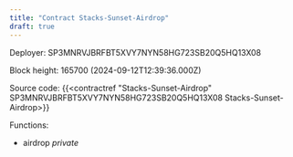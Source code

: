```yaml
---
title: "Contract Stacks-Sunset-Airdrop"
draft: true
---
```

Deployer: SP3MNRVJBRFBT5XVY7NYN58HG723SB20Q5HQ13X08


 



Block height: 165700 (2024-09-12T12:39:36.000Z)

Source code: {{<contractref "Stacks-Sunset-Airdrop" SP3MNRVJBRFBT5XVY7NYN58HG723SB20Q5HQ13X08 Stacks-Sunset-Airdrop>}}

Functions:

* airdrop _private_
